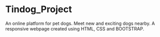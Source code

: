 # Tindog_Project
An online platform for pet dogs. Meet new and exciting dogs nearby. A responsive webpage created using HTML, CSS and BOOTSTRAP.
